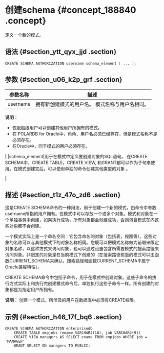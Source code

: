# 创建schema {#concept_188840 .concept}

定义一个新的模式。

## 语法 {#section_ytt_qyx_jjd .section}

``` {#codeblock_n61_y4v_rie}
CREATE SCHEMA AUTHORIZATION username schema_element [ ... ];
```

## 参数 {#section_u06_k2p_grf .section}

|参数名称|描述|
|----|--|
|username|拥有新创建模式的用户名。 模式名称与用户名相同。

 **说明：** 

-   仅限超级用户可以创建其他用户所拥有的模式。
-   在 POLARDB for Oracle中，角色、用户名必须已经存在，但是模式名称不是必须存在。
-   在Oracle中，同于模式的用户必须存在。

 |
|schema\_element|用于在模式中定义要创建对象的SQL语句。 在CREATE SCHEMA中，CREATE TABLE，CREATE VIEW, 和GRANT都可以作为子句来使用。在模式创建完后，可以使用单独的命令创建其他类型的对象 。

 |

## 描述 {#section_t1z_47o_zd6 .section}

这是CREATE SCHEMA命令的一种用法，用于创建一个新的模式，由命令中参数username所指的用户拥有。在模式中可以存放一个或多个对象。模式和对象在一个单独事务中创建，如果执行成功，所有对象都会创建成功，否则包含模式在内这些对象都不会创建。

一个模式实际上是一个命名空间：它包含命名的对象（包括表，视图等），这些对象的名称可以与其他模式下的对象名称相同。您既可以把模式名称做为前缀来限定对象名称，以这种方式来访问对象，也可以通过设置包含所需要模式的搜索路径来访问对象。非限定的对象是在当前模式下创建的（在搜索路径前面的模式可以由函数CURRENT\_SCHEMA来确认，搜索路径和函数CURRENT\_SCHEMA不属于Oracle兼容特性）。

CREATE SCHEMA命令中包括子命令，用于在模式中创建对象。这些子命令的执行方式实际上和执行完创建模式命令后，单独执行这些子命令一样。所有创建的对象都是为指定用户所拥有。

**说明：** 创建一个模式，所涉及的用户在数据库中必须有CREATE权限。

## 示例 {#section_h46_17f_bq6 .section}

``` {#codeblock_uo2_byv_cbd}
CREATE SCHEMA AUTHORIZATION enterprisedb
    CREATE TABLE empjobs (ename VARCHAR2(10), job VARCHAR2(9))
    CREATE VIEW managers AS SELECT ename FROM empjobs WHERE job = 'MANAGER'
    GRANT SELECT ON managers TO PUBLIC;
```


